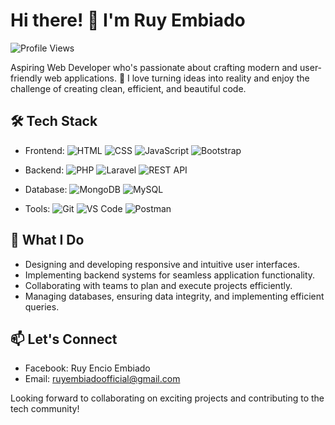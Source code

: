 
# Hi there! 👋 I'm Ruy Embiado 
![Profile Views](https://komarev.com/ghpvc/?username=ruyembiado)

Aspiring Web Developer who's passionate about crafting modern and user-friendly web applications. 🚀 I love turning ideas into reality and enjoy the challenge of creating clean, efficient, and beautiful code.

## 🛠️ Tech Stack

- Frontend: 
  ![HTML](https://img.shields.io/badge/HTML-E34F26?style=for-the-badge&logo=html5&logoColor=white)
  ![CSS](https://img.shields.io/badge/CSS-1572B6?style=for-the-badge&logo=css3&logoColor=white)
  ![JavaScript](https://img.shields.io/badge/JavaScript-F7DF1E?style=for-the-badge&logo=javascript&logoColor=black)
  ![Bootstrap](https://img.shields.io/badge/Bootstrap-563D7C?style=for-the-badge&logo=bootstrap&logoColor=white)
 <!-- ![React](https://img.shields.io/badge/React-61DAFB?style=for-the-badge&logo=react&logoColor=white)
  ![React Native](https://img.shields.io/badge/React_Native-61DAFB?style=for-the-badge&logo=react&logoColor=white) -->
  
- Backend: 
  ![PHP](https://img.shields.io/badge/PHP-777BB4?style=for-the-badge&logo=php&logoColor=white)
  ![Laravel](https://img.shields.io/badge/Laravel-FF2D20?style=for-the-badge&logo=laravel&logoColor=white)
  ![REST API](https://img.shields.io/badge/REST_API-0096D5?style=for-the-badge)
  <!--![Node.js](https://img.shields.io/badge/Node.js-339933?style=for-the-badge&logo=node.js&logoColor=white) -->
    
- Database: 
  ![MongoDB](https://img.shields.io/badge/MongoDB-47A248?style=for-the-badge&logo=mongodb&logoColor=white)
  ![MySQL](https://img.shields.io/badge/MySQL-4479A1?style=for-the-badge&logo=mysql&logoColor=white)
  
- Tools: 
  ![Git](https://img.shields.io/badge/Git-F05032?style=for-the-badge&logo=git&logoColor=white)
  ![VS Code](https://img.shields.io/badge/VS_Code-007ACC?style=for-the-badge&logo=visual-studio-code&logoColor=white)
  ![Postman](https://img.shields.io/badge/Postman-FF6C37?style=for-the-badge&logo=postman&logoColor=white)

## 💼 What I Do

- Designing and developing responsive and intuitive user interfaces.
- Implementing backend systems for seamless application functionality.
- Collaborating with teams to plan and execute projects efficiently.
- Managing databases, ensuring data integrity, and implementing efficient queries.

## 📫 Let's Connect
- Facebook: Ruy Encio Embiado
- Email: ruyembiadoofficial@gmail.com

Looking forward to collaborating on exciting projects and contributing to the tech community!
